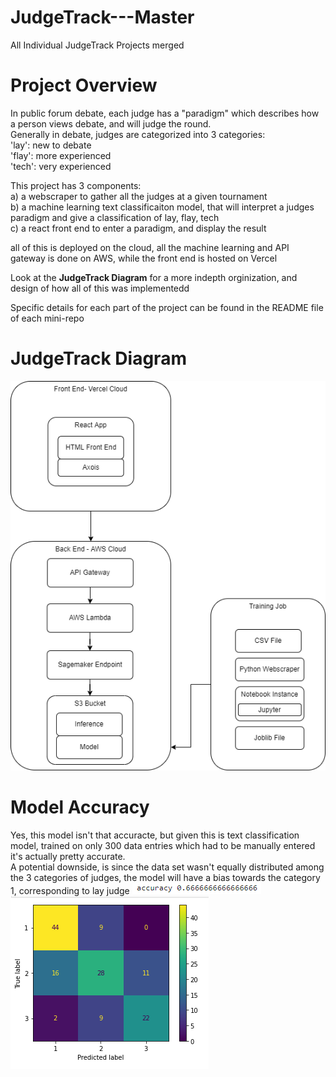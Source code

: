 # JudgeTrack---Master
All Individual JudgeTrack Projects merged

# Project Overview
In public forum debate, each judge has a "paradigm" which describes how a person views debate, and will judge the round.
<br>
Generally in debate, judges are categorized into 3 categories:
<br>
  'lay': new to debate
  <br>
  'flay': more experienced
  <br>
  'tech': very experienced
  <br>
 
This project has 3 components:
<br>
a) a webscraper to gather all the judges at a given tournament
<br>
b) a machine learning text classificaiton model, that will interpret a judges paradigm and give a classification of lay, flay, tech
<br>
c) a react front end to enter a paradigm, and display the result
<br>

all of this is deployed on the cloud, all the machine learning and API gateway is done on AWS, while the front end is hosted on Vercel

Look at the **JudgeTrack Diagram** for a more indepth orginization, and design of how all of this was implementedd

Specific details for each part of the project can be found in the README file of each mini-repo
# JudgeTrack Diagram
![JudgeTrack Diagram down, look at JudgeTrackDiagram.png file in repo](JudgeTrackDiagram.png)

# Model Accuracy
Yes, this model isn't that accuracte, but given this is text classification model, trained on only 300 data entries which had to be manually entered it's actually pretty accurate.
<br>
A potential downside, is since the data set wasn't equally distributed among the 3 categories of judges, the model will have a bias towards the category 1, corresponding to lay judge
![JudgeTrack Diagram down, look at ModelAccuracy.png file in repo](ModelAccuracy.png)
![JudgeTrack Diagram down, look at HeatMap.png file in repo](HeatMap.png)
